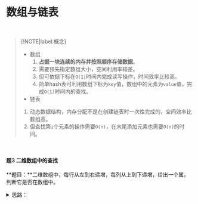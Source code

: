 # 数组与链表

</br>

> [!NOTE|label:概念]
> - 数组</br>
>   1. **占据一块连续的内存并按照顺序存储数据**。
>   2. 需要预先指定数组大小，空间利用率较差。
>   3. 但可依据下标在`O(1)`时间内完成读写操作，时间效率比较高。
>   4. 简单hash表可利用数组下标为`key`值，数组中的元素为`value`值，完成`O(1)`时间内的查找。
> - 链表</br>
>  1. 动态数据结构，内存分配不是在创建链表时一次性完成的，空间效率比数组高。
>  2. 但查找第`i`个元素的操作需要`O(n)`，在末尾添加元素也需要`O(n)`的时间。

</br>


#### 题3 二维数组中的查找

**题目：**二维数组中，每行从左到右递增，每列从上到下递增，给出一个属，判断它是否在数组中。

<details>

<summary>思路：</summary>

****从左下角或右上角开始比较。

```python
def find_integer(matrix, num):
    """
    :param matrix: [[]]
    :param num: int
    :return: bool
    """
    if not len(matrix):
        return False
    rows, cols = len(matrix), len(matrix[0])
    row, col = 0, cols - 1
    while row < rows and col >= 0:
        if matrix[row][col] == num:
            return True
        elif matrix[row][col] > num:
            col -= 1
        else:
            row += 1
    return False
```

</details>